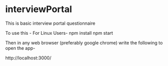 # interviewPortal
This is basic interview portal questionnaire

To use this -
  For Linux Users-
    npm install
    npm start
  
Then in any web browser (preferably google chrome) write the following to open the app- 
  
  http://localhost:3000/
